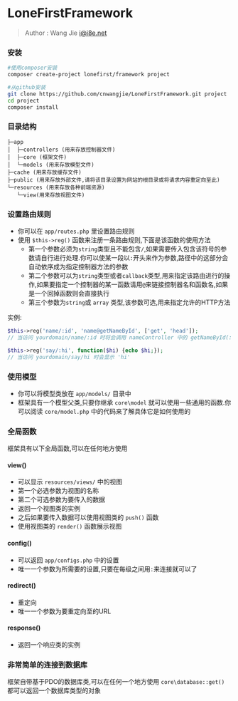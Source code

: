 LoneFirstFramework
======

> Author : Wang Jie <i@i8e.net>

### 安装

```bash
#使用composer安装
composer create-project lonefirst/framework project

#从github安装
git clone https://github.com/cnwangjie/LoneFirstFramework.git project
cd project
composer install
```

### 目录结构
    ├─app
    │  ├─controllers (用来存放控制器文件)
    │  ├─core (框架文件)
    │  └─models (用来存放模型文件)
    ├─cache (用来存放缓存文件)
    ├─public (用来存放外部文件,请将该目录设置为网站的根目录或将请求内容重定向至此)
    └─resources (用来存放各种前端资源)
       └─view(用来存放视图文件)


### 设置路由规则
 - 你可以在 `app/routes.php` 里设置路由规则
 - 使用 `$this->reg()` 函数来注册一条路由规则,下面是该函数的使用方法
     - 第一个参数必须为`string`类型且不能包含`/`,如果需要传入包含该符号的参数请自行进行处理.你可以使某一段以`:`开头来作为参数,路径中的这部分会自动依序成为指定控制器方法的参数
     - 第二个参数可以为`string`类型或者`callback`类型,用来指定该路由进行的操作,如果要指定一个控制器的某一函数请用`@`来链接控制器名和函数名,如果是一个回掉函数则会直接执行
     - 第三个参数为`string`或 `array` 类型,该参数可选,用来指定允许的HTTP方法

实例:

```php
$this->reg('name/:id', 'name@getNameById', ['get', 'head']);
// 当访问 yourdomain/name/:id 时将会调用 nameController 中的 getNameById(:id) 函数

$this->reg('say/:hi', function($hi) {echo $hi;});
// 当访问 yourdomain/say/hi 时会显示 'hi'
```

### 使用模型
 - 你可以将模型类放在 `app/models/` 目录中
 - 框架具有一个模型父类,只要你继承 `core\model` 就可以使用一些通用的函数.你可以阅读 `core/model.php` 中的代码来了解具体它是如何使用的

### 全局函数
框架具有以下全局函数,可以在任何地方使用

#### view()
 - 可以显示 `resources/views/` 中的视图
 - 第一个必选参数为视图的名称
 - 第二个可选参数为要传入的数据
 - 返回一个视图类的实例
 - 之后如果要传入数据可以使用视图类的 `push()` 函数
 - 使用视图类的 `render()` 函数展示视图

#### config()
 - 可以返回 `app/configs.php` 中的设置
 - 唯一一个参数为所需要的设置,只要在每级之间用`:`来连接就可以了

#### redirect()
 - 重定向
 - 唯一一个参数为要重定向至的URL

#### response()
 - 返回一个响应类的实例

### 非常简单的连接到数据库
框架自带基于PDO的数据库类,可以在任何一个地方使用 `core\database::get()` 都可以返回一个数据库类型的对象
